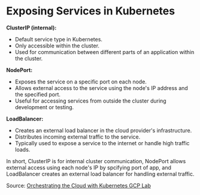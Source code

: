 # Exposing Services in Kubernetes

**ClusterIP (internal):**
- Default service type in Kubernetes.
- Only accessible within the cluster.
- Used for communication between different parts of an application within the cluster.

**NodePort:**
- Exposes the service on a specific port on each node.
- Allows external access to the service using the node's IP address and the specified port.
- Useful for accessing services from outside the cluster during development or testing.

**LoadBalancer:**
- Creates an external load balancer in the cloud provider's infrastructure.
- Distributes incoming external traffic to the service.
- Typically used to expose a service to the internet or handle high traffic loads.

In short, ClusterIP is for internal cluster communication, NodePort allows external access using each node's IP by spcifying port of app, and LoadBalancer creates an external load balancer for handling external traffic.

Source: [Orchestrating the Cloud with Kubernetes GCP Lab](https://www.cloudskillsboost.google/focuses/557?parent=catalog)
